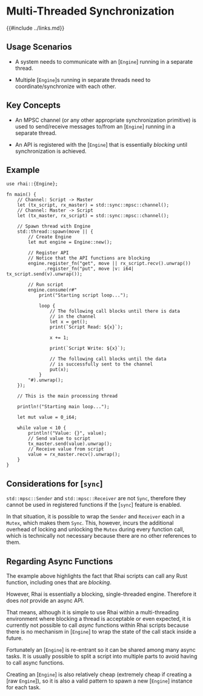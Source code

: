 Multi-Threaded Synchronization
=============================

{{#include ../links.md}}


Usage Scenarios
---------------

* A system needs to communicate with an [`Engine`] running in a separate thread.

* Multiple [`Engine`]s running in separate threads need to coordinate/synchronize with each other.


Key Concepts
------------

* An MPSC channel (or any other appropriate synchronization primitive) is used to send/receive
  messages to/from an [`Engine`] running in a separate thread.

* An API is registered with the [`Engine`] that is essentially _blocking_ until synchronization is achieved.


Example
-------

```rust,no_run
use rhai::{Engine};

fn main() {
    // Channel: Script -> Master
    let (tx_script, rx_master) = std::sync::mpsc::channel();
    // Channel: Master -> Script
    let (tx_master, rx_script) = std::sync::mpsc::channel();

    // Spawn thread with Engine
    std::thread::spawn(move || {
        // Create Engine
        let mut engine = Engine::new();

        // Register API
        // Notice that the API functions are blocking
        engine.register_fn("get", move || rx_script.recv().unwrap())
              .register_fn("put", move |v: i64| tx_script.send(v).unwrap());

        // Run script
        engine.consume(r#"
            print("Starting script loop...");

            loop {
                // The following call blocks until there is data
                // in the channel
                let x = get();
                print(`Script Read: ${x}`);

                x += 1;

                print(`Script Write: ${x}`);

                // The following call blocks until the data
                // is successfully sent to the channel
                put(x);
            }
        "#).unwrap();
    });

    // This is the main processing thread

    println!("Starting main loop...");

    let mut value = 0_i64;

    while value < 10 {
        println!("Value: {}", value);
        // Send value to script
        tx_master.send(value).unwrap();
        // Receive value from script
        value = rx_master.recv().unwrap();
    }
}
```


Considerations for [`sync`]
--------------------------

`std::mpsc::Sender` and `std::mpsc::Receiver` are not `Sync`, therefore they cannot be used in
registered functions if the [`sync`] feature is enabled.

In that situation, it is possible to wrap the `Sender` and `Receiver` each in a `Mutex`,
which makes them `Sync`. This, however, incurs the additional overhead of locking and unlocking
the `Mutex` during every function call, which is technically not necessary because there are no
other references to them.


Regarding Async Functions
-------------------------

The example above highlights the fact that Rhai scripts can call any Rust function,
including ones that are _blocking_.

However, Rhai is essentially a blocking, single-threaded engine.
Therefore it does _not_ provide an async API.

That means, although it is simple to use Rhai within a multi-threading environment where blocking a
thread is acceptable or even expected, it is currently not possible to call _async_ functions
within Rhai scripts because there is no mechanism in [`Engine`] to wrap the state of the call stack
inside a future.

Fortunately an [`Engine`] is re-entrant so it can be shared among many async tasks.
It is usually possible to split a script into multiple parts to avoid having to call async functions.

Creating an [`Engine`] is also relatively cheap (extremely cheap if creating a [raw `Engine`]),
so it is also a valid pattern to spawn a new [`Engine`] instance for each task.
